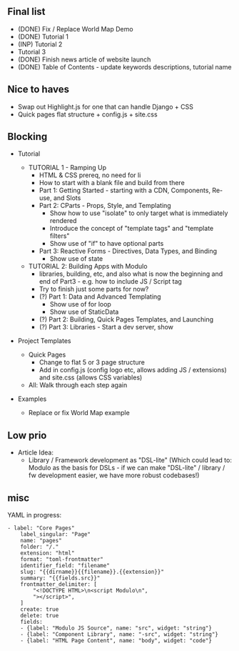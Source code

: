 
Final list
---------------------------

- (DONE) Fix / Replace World Map Demo
- (DONE) Tutorial 1
- (INP) Tutorial 2
- Tutorial 3
- (DONE) Finish news article of website launch
- (DONE) Table of Contents - update keywords descriptions, tutorial name


Nice to haves
-------------
- Swap out Highlight.js for one that can handle Django + CSS
- Quick pages flat structure + config.js + site.css


Blocking
---------------------------

- Tutorial
    - TUTORIAL 1 - Ramping Up
        - HTML & CSS prereq, no need for li
        - How to start with a blank file and build from there
        - Part 1: Getting Started - starting with a CDN, Components, Re-use,
          and Slots
        - Part 2: CParts - Props, Style, and Templating
            - Show how to use "isolate" to only target what is immediately
              rendered
            - Introduce the concept of "template tags" and "template filters"
            - Show use of "if" to have optional parts
        - Part 3: Reactive Forms - Directives, Data Types, and Binding
            - Show use of state
    - TUTORIAL 2: Building Apps with Modulo
        - libraries, building, etc, and also what is now the beginning
            and end of Part3 - e.g. how to include JS / Script tag
        - Try to finish just some parts for now?
        - (?) Part 1: Data and Advanced Templating
            - Show use of for loop
            - Show use of StaticData
        - (?) Part 2: Building, Quick Pages Templates, and Launching
        - (?) Part 3: Libraries - Start a dev server, show 



- Project Templates
    - Quick Pages
        - Change to flat 5 or 3 page structure
        - Add in config.js (config logo etc, allows adding JS / extensions) and
          site.css (allows CSS variables)
    - All: Walk through each step again

- Examples
    - Replace or fix World Map example


Low prio
----------------------

- Article Idea:
    - Library / Framework development as "DSL-lite" (Which could lead to:
      Modulo as the basis for DSLs - if we can make "DSL-lite" / library / fw
      development easier, we have more robust codebases!)

misc
----------------------

YAML in progress:

    - label: "Core Pages"
        label_singular: "Page"
        name: "pages"
        folder: "/."
        extension: "html"
        format: "toml-frontmatter"
        identifier_field: "filename"
        slug: "{{dirname}}{{filename}}.{{extension}}"
        summary: "{{fields.src}}"
        frontmatter_delimiter: [
            "<!DOCTYPE HTML>\n<script Modulo\n",
            "></script>",
        ]
        create: true
        delete: true
        fields:
        - {label: "Modulo JS Source", name: "src", widget: "string"}
        - {label: "Component Library", name: "-src", widget: "string"}
        - {label: "HTML Page Content", name: "body", widget: "code"}

